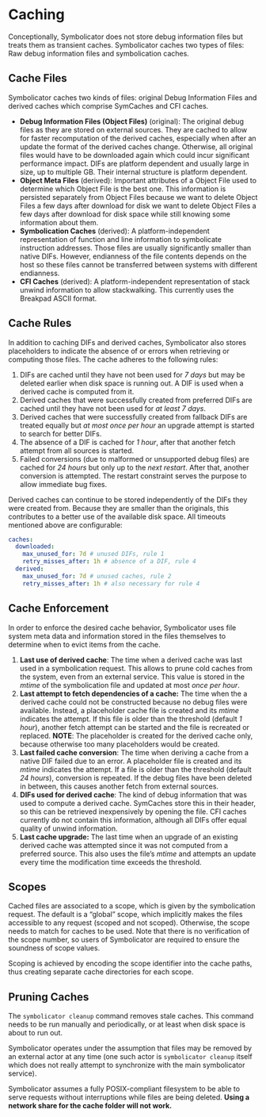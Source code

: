 # Caching

Conceptionally, Symbolicator does not store debug information files but treats
them as transient caches. Symbolicator caches two types of files: Raw debug
information files and symbolication caches.

## Cache Files

Symbolicator caches two kinds of files: original Debug Information Files and
derived caches which comprise SymCaches and CFI caches.

- **Debug Information Files (Object Files)** (original): The original debug
  files as they are stored on external sources. They are cached to allow for
  faster recomputation of the derived caches, especially when after an update
  the format of the derived caches change. Otherwise, all original files would
  have to be downloaded again which could incur significant performance impact.
  DIFs are platform dependent and usually large in size, up to multiple GB.
  Their internal structure is platform dependent.
- **Object Meta Files** (derived): Important attributes of a Object File used to
  determine which Object File is the best one. This information is persisted
  separately from Object Files because we want to delete Object Files a few days
  after download for disk we want to delete Object Files a few days after
  download for disk space while still knowing some information about them.
- **Symbolication Caches** (derived): A platform-independent representation of
  function and line information to symbolicate instruction addresses. Those
  files are usually significantly smaller than native DIFs. However, endianness
  of the file contents depends on the host so these files cannot be transferred
  between systems with different endianness.
- **CFI Caches** (derived): A platform-independent representation of stack
  unwind information to allow stackwalking. This currently uses the Breakpad
  ASCII format.

## Cache Rules

In addition to caching DIFs and derived caches, Symbolicator also stores
placeholders to indicate the absence of or errors when retrieving or computing
those files. The cache adheres to the following rules:

1. DIFs are cached until they have not been used for _7 days_ but may be deleted
   earlier when disk space is running out. A DIF is used when a derived cache is
   computed from it.
2. Derived caches that were successfully created from preferred DIFs are cached
   until they have not been used for _at least 7 days_.
3. Derived caches that were successfully created from fallback DIFs are treated
   equally but _at most once per hour_ an upgrade attempt is started to search
   for better DIFs.
4. The absence of a DIF is cached for _1 hour_, after that another fetch attempt
   from all sources is started.
5. Failed conversions (due to malformed or unsupported debug files) are cached
   for _24 hours_ but only up to the _next restart_. After that, another
   conversion is attempted. The restart constraint serves the purpose to allow
   immediate bug fixes.

Derived caches can continue to be stored independently of the DIFs they were
created from. Because they are smaller than the originals, this contributes to a
better use of the available disk space. All timeouts mentioned above are
configurable:

```yml
caches:
  downloaded:
    max_unused_for: 7d # unused DIFs, rule 1
    retry_misses_after: 1h # absence of a DIF, rule 4
  derived:
    max_unused_for: 7d # unused caches, rule 2
    retry_misses_after: 1h # also necessary for rule 4
```

## Cache Enforcement

In order to enforce the desired cache behavior, Symbolicator uses file system
meta data and information stored in the files themselves to determine when to
evict items from the cache.

1. **Last use of derived cache**: The time when a derived cache was last used in
   a symbolication request. This allows to prune cold caches from the system,
   even from an external service. This value is stored in the _mtime_ of the
   symbolication file and updated at most _once per hour_.
2. **Last attempt to fetch dependencies of a cache:** The time when the a
   derived cache could not be constructed because no debug files were available.
   Instead, a placeholder cache file is created and its _mtime_ indicates the
   attempt. If this file is older than the threshold (default _1 hour_), another
   fetch attempt can be started and the file is recreated or replaced. **NOTE**:
   The placeholder is created for the derived cache only, because otherwise too
   many placeholders would be created.
3. **Last failed cache conversion**: The time when deriving a cache from a
   native DIF failed due to an error. A placeholder file is created and its
   _mtime_ indicates the attempt. If a file is older than the threshold (default
   _24 hours_), conversion is repeated. If the debug files have been deleted in
   between, this causes another fetch from external sources.
4. **DIFs used for derived cache**: The kind of debug information that was used
   to compute a derived cache. SymCaches store this in their header, so this can
   be retrieved inexpensively by opening the file. CFI caches currently do not
   contain this information, although all DIFs offer equal quality of unwind
   information.
5. **Last cache upgrade:** The last time when an upgrade of an existing derived
   cache was attempted since it was not computed from a preferred source. This
   also uses the file’s _mtime_ and attempts an update every time the
   modification time exceeds the threshold.

## Scopes

Cached files are associated to a scope, which is given by the symbolication
request. The default is a “global” scope, which implicitly makes the files
accessible to any request (scoped and not scoped). Otherwise, the scope needs to
match for caches to be used. Note that there is no verification of the scope
number, so users of Symbolicator are required to ensure the soundness of scope
values.

Scoping is achieved by encoding the scope identifier into the cache paths, thus
creating separate cache directories for each scope.

## Pruning Caches

The `symbolicator cleanup` command removes stale caches. This command needs to
be run manually and periodically, or at least when disk space is about to run
out.

Symbolicator operates under the assumption that files may be removed by an
external actor at any time (one such actor is `symbolicator cleanup` itself
which does not really attempt to synchronize with the main symbolicator
service).

Symbolicator assumes a fully POSIX-compliant filesystem to be able to serve
requests without interruptions while files are being deleted. **Using a network
share for the cache folder will not work.**
